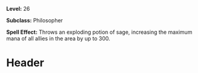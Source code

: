 <!-- TITLE: Skill: Throw Sage Potion -->
<!-- SUBTITLE:  -->

**Level:** 26

**Subclass:** Philosopher

**Spell Effect:** Throws an exploding potion of sage, increasing the maximum mana of all allies in the area by up to 300.

# Header